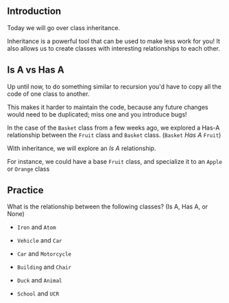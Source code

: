 Introduction
---

Today we will go over class inheritance.

Inheritance is a powerful tool that can be used to make less work for you!
It also allows us to create classes with interesting relationships to each other.


Is A vs Has A
---

Up until now, to do something similar to recursion you'd have to copy all the code of one class to another.

This makes it harder to maintain the code, because any future changes would need to be duplicated;
miss one and you introduce bugs!

In the case of the `Basket` class from a few weeks ago, we explored a Has-A relationship between the `Fruit` class and `Basket` class.
(`Basket` *Has A* `Fruit`)

With inheritance, we will explore an *Is A* relationship.

For instance, we could have a base `Fruit` class, and specialize it to an `Apple` or `Orange` class


Practice
---

What is the relationship between the following classes?
(Is A, Has A, or None)

* `Iron` and `Atom`

* `Vehicle` and `Car`

* `Car` and `Motorcycle`

* `Building` and `Chair`

* `Duck` and `Animal`

* `School` and `UCR`

